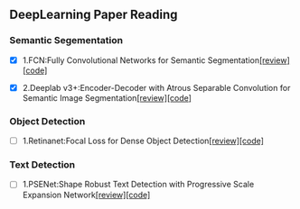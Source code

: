 ## DeepLearning Paper Reading

### Semantic Segementation
- [x] 1.FCN:Fully Convolutional Networks for Semantic Segmentation[[review]](https://github.com/FanShuixing/DeepLearning/blob/master/Paper_Reading/review/FCN.md)[[code]](https://github.com/FanShuixing/DeepLearning/tree/master/Semantic%20Segmentation/FCN)

- [x] 2.Deeplab v3+:Encoder-Decoder with Atrous Separable Convolution for Semantic Image Segmentation[[review]](https://github.com/FanShuixing/DeepLearning/blob/master/Paper_Reading/review/Deeplab%20V3%2B.md)[[code]](https://github.com/FanShuixing/DeepLearning/tree/master/Semantic%20Segmentation/Deeplab_v3)

### Object Detection
- [ ] 1.Retinanet:Focal Loss for Dense Object Detection[[review]]()[[code]]()
### Text Detection
- [ ] 1.PSENet:Shape Robust Text Detection with Progressive Scale Expansion Network[[review]](https://github.com/FanShuixing/DeepLearning/blob/master/Paper_Reading/review/SPENet.md)[[code]]()
